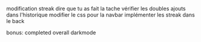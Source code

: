 modification
streak
dire que tu as fait la tache
vérifier les doubles ajouts dans l'historique
modifier le css pour la navbar
implémenter les streak dans le back



bonus: 
completed
overall
darkmode

